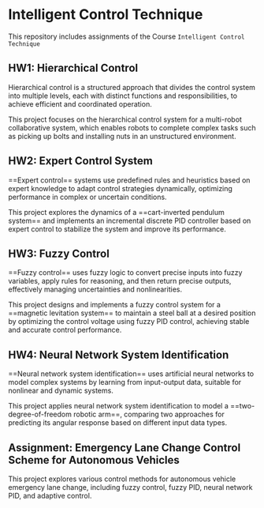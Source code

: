 # Intelligent Control Technique

This repository includes assignments of the Course `Intelligent Control Technique`

## HW1: Hierarchical Control

Hierarchical control is a structured approach that divides the control system into multiple levels, each with distinct functions and responsibilities, to achieve efficient and coordinated operation. 

This project focuses on the hierarchical control system for a multi-robot collaborative system, which enables robots to complete complex tasks such as picking up bolts and installing nuts in an unstructured environment.

## HW2: Expert Control System

==Expert control== systems use predefined rules and heuristics based on expert knowledge to adapt control strategies dynamically, optimizing performance in complex or uncertain conditions. 

This project explores the dynamics of a ==cart-inverted pendulum system== and implements an incremental discrete PID controller based on expert control to stabilize the system and improve its performance.

## HW3: Fuzzy Control

==Fuzzy control== uses fuzzy logic to convert precise inputs into fuzzy variables, apply rules for reasoning, and then return precise outputs, effectively managing uncertainties and nonlinearities. 

This project designs and implements a fuzzy control system for a ==magnetic levitation system== to maintain a steel ball at a desired position by optimizing the control voltage using fuzzy PID control, achieving stable and accurate control performance.

## HW4: Neural Network System Identification

==Neural network system identification== uses artificial neural networks to model complex systems by learning from input-output data, suitable for nonlinear and dynamic systems. 

This project applies neural network system identification to model a ==two-degree-of-freedom robotic arm==, comparing two approaches for predicting its angular response based on different input data types.

## Assignment: Emergency Lane Change Control Scheme for Autonomous Vehicles

This project explores various control methods for autonomous vehicle emergency lane change, including fuzzy control, fuzzy PID, neural network PID, and adaptive control.